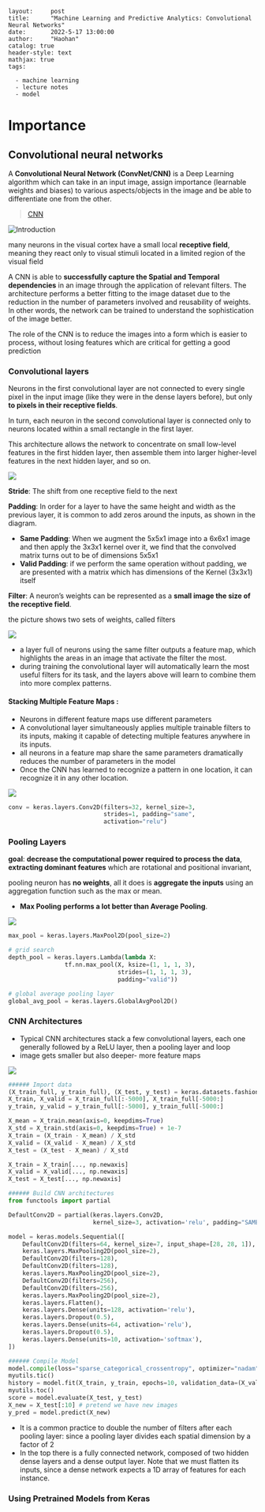```
layout:     post
title:      "Machine Learning and Predictive Analytics: Convolutional Neural Networks"
date:       2022-5-17 13:00:00
author:     "Haohan"
catalog: true
header-style: text
mathjax: true
tags:

  - machine learning
  - lecture notes
  - model
```



# Importance

## Convolutional neural networks 

A **Convolutional Neural Network (ConvNet/CNN)** is a Deep Learning algorithm which can take in an input image, assign importance (learnable weights and biases) to various aspects/objects in the image and be able to differentiate one from the other. 

> [CNN](https://towardsdatascience.com/a-comprehensive-guide-to-convolutional-neural-networks-the-eli5-way-3bd2b1164a53)

![Introduction](/img/in-post/cnn_introduce.png) 

many neurons in the visual cortex have a small local **receptive field**, meaning they react only to visual stimuli located in a limited region of the visual field 

A CNN is able to **successfully capture the Spatial and Temporal dependencies** in an image through the application of relevant filters. The architecture performs a better fitting to the image dataset due to the reduction in the number of parameters involved and reusability of weights. In other words, the network can be trained to understand the sophistication of the image better.

The role of the CNN is to reduce the images into a form which is easier to process, without losing features which are critical for getting a good prediction

### Convolutional layers 

Neurons in the first convolutional layer are not connected to every single pixel in the input image (like they were in the dense layers before), but only **to pixels in their receptive fields**. 

In turn, each neuron in the second convolutional layer is connected only to neurons located within a small rectangle in the first layer. 

This architecture allows the network to concentrate on small low-level features in the first hidden layer, then assemble them into larger higher-level features in the next hidden layer, and so on. 

![](/img/in-post/convolutional_layerpng.png) 

**Stride**: The shift from one receptive field to the next 

**Padding**: In order for a layer to have the same height and width as the previous layer, it is common to add zeros around the inputs, as shown in the diagram. 

- **Same Padding**:  When we augment the 5x5x1 image into a 6x6x1 image and then apply the 3x3x1 kernel over it, we find that the convolved matrix turns out to be of dimensions 5x5x1
- **Valid Padding**:   if we perform the same operation without padding, we are presented with a matrix which has dimensions of the Kernel (3x3x1) itself

**Filter**: A neuron’s weights can be represented as a **small image the size of the receptive field**. 

 the picture shows two sets of weights, called filters 

![](/img/in-post/filter.png) 

- a layer full of neurons using the same filter outputs a feature map, which highlights the areas in an image that activate the filter the most. 
- during training the convolutional layer will automatically learn the most useful filters for its task, and the layers above will learn to combine them into more complex patterns. 

#### **Stacking Multiple Feature Maps** : 

- Neurons in different feature maps use different parameters 
- A convolutional layer simultaneously applies multiple trainable filters to its inputs, making it capable of detecting multiple features anywhere in its inputs. 
- all neurons in a feature map share the same parameters dramatically reduces the number of parameters in the model 
- Once the CNN has learned to recognize a pattern in one location, it can recognize it in any other location. 

![](/img/in-post/stacking.png) 

```python
conv = keras.layers.Conv2D(filters=32, kernel_size=3,
                           strides=1, padding="same",
                           activation="relu")
```



### Pooling Layers

**goal**:  **decrease the computational power required to process the data**,  **extracting dominant features** which are rotational and positional invariant,

pooling neuron has **no weights**,  all it does is **aggregate the inputs** using an aggregation function such as the max or mean. 

- **Max Pooling performs a lot better than Average Pooling**.

![](/img/in-post/pooling_layer.png) 

```python
max_pool = keras.layers.MaxPool2D(pool_size=2)

# grid search
depth_pool = keras.layers.Lambda(lambda X:
                tf.nn.max_pool(X, ksize=(1, 1, 1, 3),
                               strides=(1, 1, 1, 3),
                               padding="valid"))

# global average pooling layer
global_avg_pool = keras.layers.GlobalAvgPool2D()
```

### CNN Architectures

- Typical CNN architectures stack a few convolutional layers, each one generally followed by a ReLU layer, then a pooling layer and loop
- image gets smaller but also deeper\- more feature maps

![](/img/in-post/cnn_arch.png) 

```python
###### Import data
(X_train_full, y_train_full), (X_test, y_test) = keras.datasets.fashion_mnist.load_data()
X_train, X_valid = X_train_full[:-5000], X_train_full[-5000:]
y_train, y_valid = y_train_full[:-5000], y_train_full[-5000:]

X_mean = X_train.mean(axis=0, keepdims=True)
X_std = X_train.std(axis=0, keepdims=True) + 1e-7
X_train = (X_train - X_mean) / X_std
X_valid = (X_valid - X_mean) / X_std
X_test = (X_test - X_mean) / X_std

X_train = X_train[..., np.newaxis]
X_valid = X_valid[..., np.newaxis]
X_test = X_test[..., np.newaxis]

###### Build CNN architectures
from functools import partial

DefaultConv2D = partial(keras.layers.Conv2D,
                        kernel_size=3, activation='relu', padding="SAME")

model = keras.models.Sequential([
    DefaultConv2D(filters=64, kernel_size=7, input_shape=[28, 28, 1]),
    keras.layers.MaxPooling2D(pool_size=2),
    DefaultConv2D(filters=128),
    DefaultConv2D(filters=128),
    keras.layers.MaxPooling2D(pool_size=2),
    DefaultConv2D(filters=256),
    DefaultConv2D(filters=256),
    keras.layers.MaxPooling2D(pool_size=2),
    keras.layers.Flatten(),
    keras.layers.Dense(units=128, activation='relu'),
    keras.layers.Dropout(0.5),
    keras.layers.Dense(units=64, activation='relu'),
    keras.layers.Dropout(0.5),
    keras.layers.Dense(units=10, activation='softmax'),
])

###### Compile Model
model.compile(loss="sparse_categorical_crossentropy", optimizer="nadam", metrics=["accuracy"])
myutils.tic()
history = model.fit(X_train, y_train, epochs=10, validation_data=(X_valid, y_valid))
myutils.toc()
score = model.evaluate(X_test, y_test)
X_new = X_test[:10] # pretend we have new images
y_pred = model.predict(X_new)
```

- It is a common practice to double the number of filters after each pooling layer: since a pooling layer divides each spatial dimension by a factor of 2 
- In the top there is a fully connected network, composed of two hidden dense layers and a dense output layer. Note that we must flatten its inputs, since a dense network expects a 1D array of features for each instance. 

### Using Pretrained Models from Keras 

